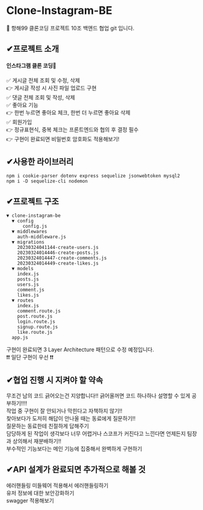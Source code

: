 # Clone-Instagram-BE
🤘 항해99 클론코딩 프로젝트 10조 백앤드 협업 git 입니다.

## ✔프로젝트 소개
#### 인스타그램 클론 코딩🌈
✅ 게시글 전체 조회 및 수정, 삭제
</br>
  👉 게시글 작성 시 사진 파일 업로드 구현
</br>
✅ 댓글 전체 조회 및 작성, 삭제
</br>
✅ 좋아요 기능
</br>
  👉 한번 누르면 좋아요 체크, 한번 더 누르면 좋아요 삭제
</br>
✅ 회원가입
</br>
  👉 정규표현식, 중복 체크는 프론트엔드와 협의 후 결정 필수
  </br>
  👉 구현이 완료되면 비밀번호 암호화도 적용해보기!

## ✔사용한 라이브러리
``` JS
npm i cookie-parser dotenv express sequelize jsonwebtoken mysql2 
npm i -D sequelize-cli nodemon
```
## ✔프로젝트 구조
```text
▼ clone-instagram-be
  ▼ config
      config.js
  ▼ middlewares
    auth-middleware.js
  ▼ migrations
    20230324041144-create-users.js
    20230324014446-create-posts.js
    20230324014447-create-comments.js
    20230324014449-create-likes.js
  ▼ models
    index.js
    posts.js
    users.js
    comment.js
    likes.js
  ▼ routes
    index.js
    comment.route.js
    post.route.js
    login.route.js
    signup.route.js
    like.route.js
  app.js
```
구현이 완료되면 3 Layer Architecture 패턴으로 수정 예정입니다.
</br>
❗❗ 일단 구현이 우선 ❗❗

## ✔협업 진행 시 지켜야 할 약속
무조건 남의 코드 긁어오는건 지양합니다!! 긁어올꺼면 코드 하나하나 설명할 수 있게 공부하기!!!!
</br>
작업 중 구현이 잘 안되거나 막힌다고 자책하지 않기!!
</br>
찾아보다가 도저히 해답이 안나올 때는 동료에게 질문하기!!
</br>
질문하는 동료한테 친절하게 답해주기
</br>
담당하게 된 작업이 생각보다 너무 어렵거나 스코프가 커진다고 느낀다면 언제든지 팀장과 상의해서 재분배하기!!
</br>
부수적인 기능보다는 메인 기능에 집중해서 완벽하게 구현하기

## ✔API 설계가 완료되면 추가적으로 해볼 것
에러핸들링 미들웨어 적용해서 에러핸들링하기
</br>
유저 정보에 대한 보안강화하기
</br>
swagger 적용해보기
